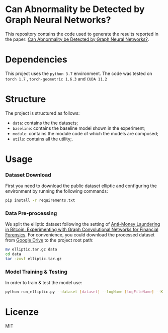 # Can Abnormality be Detected by Graph Neural Networks?
This repository contains the code used to generate the results reported in the paper: [Can Abnormality be Detected by Graph Neural Networks?](https://github.com/Myrtus-c/APANet).

# Dependencies
This project uses the `python 3.7` environment. The code was tested on `torch 1.7` ,  `torch-geometric 1.6.3`  and `CUDA 11.2`

# Structure
The project is structured as follows: 
* `data`: contains the the datasets;
* `baseline`: contains the baseline model shown in the experiment;
* `module`: contains the module code of which the models are composed;
* `utils`: contains all the utility;.

# Usage
### Dataset Download
First you need to download the public dataset elliptic and configuring the environment by running the following commands:
```bash
pip install -r requirements.txt
```

### Data Pre-processing
We split the elliptic dataset following the setting of [Anti-Money Laundering in Bitcoin: Experimenting with Graph Convolutional Networks for Financial Forensics](https://arxiv.org/pdf/1908.02591.pdf). For convenience, you could download the processed dataset from [Google Drive](https://drive.google.com/file/d/1NS37DJ0hKMcBl24K4BDsNNNMa60n83OO/view?usp=sharing) to the project root path:
```bash
mv elliptic.tar.gz data
cd data
tar -zxvf elliptic.tar.gz
```

### Model Training & Testing
In order to train & test the model use:
```bash
python run_elliptic.py --dataset [dataset] --logName [logFileName] --K [orders] --test 
```

# Licenze
MIT


